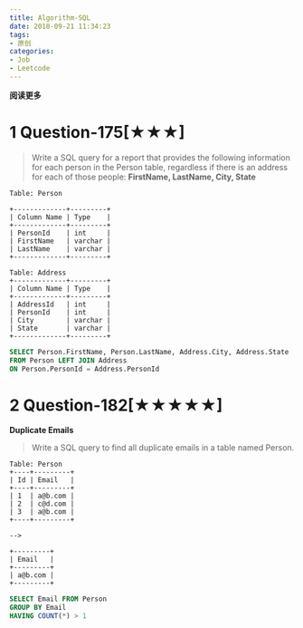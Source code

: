 ```yaml
---
title: Algorithm-SQL
date: 2018-09-21 11:34:23
tags: 
- 原创
categories: 
- Job
- Leetcode
---
```


__阅读更多__

<!--more-->

# 1 Question-175[★★★]

> Write a SQL query for a report that provides the following information for each person in the Person table, regardless if there is an address for each of those people: __FirstName, LastName, City, State__

```
Table: Person

+-------------+---------+
| Column Name | Type    |
+-------------+---------+
| PersonId    | int     |
| FirstName   | varchar |
| LastName    | varchar |
+-------------+---------+

Table: Address
+-------------+---------+
| Column Name | Type    |
+-------------+---------+
| AddressId   | int     |
| PersonId    | int     |
| City        | varchar |
| State       | varchar |
+-------------+---------+
```

```sql
SELECT Person.FirstName, Person.LastName, Address.City, Address.State
FROM Person LEFT JOIN Address
ON Person.PersonId = Address.PersonId
```

# 2 Question-182[★★★★★]

__Duplicate Emails__

> Write a SQL query to find all duplicate emails in a table named Person.

```
Table: Person
+----+---------+
| Id | Email   |
+----+---------+
| 1  | a@b.com |
| 2  | c@d.com |
| 3  | a@b.com |
+----+---------+

-->

+---------+
| Email   |
+---------+
| a@b.com |
+---------+
```

```sql
SELECT Email FROM Person
GROUP BY Email
HAVING COUNT(*) > 1
```

<!--

# 3 Question-000[★]

____

> 

```sql
```

-->

